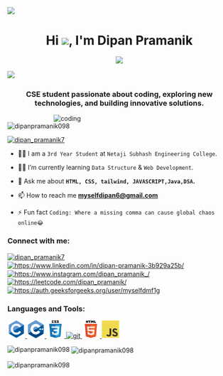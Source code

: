 <img src="https://user-images.githubusercontent.com/73097560/115834477-dbab4500-a447-11eb-908a-139a6edaec5c.gif"></a>
<h1 align="center">Hi <img src="https://media.giphy.com/media/hvRJCLFzcasrR4ia7z/giphy.gif" width="35">, I'm Dipan Pramanik</h1>
<p align="center">
  <img src="https://readme-typing-svg.herokuapp.com?font=Poppins&color=%ffffff&size=25&weight=800&center=true&vCenter=true&width=600&height=70&lines=Coder;Web+Developer;CSE+Student"></a>
</p>
<img src="https://user-images.githubusercontent.com/73097560/115834477-dbab4500-a447-11eb-908a-139a6edaec5c.gif"></a>
<h3 align="center">CSE student passionate about coding, exploring new technologies, and building innovative solutions.</h3>

<img align="right" alt="coding" width="400" src="https://i.pinimg.com/originals/e8/f4/53/e8f453469a3ec97ecd354df465d73913.gif">

<p align="left"> <img src="https://komarev.com/ghpvc/?username=dipanpramanik098&label=Profile%20views&color=0e75b6&style=flat" alt="dipanpramanik098" /> </p>

<p align="left"> <a href="https://twitter.com/dipan_pramanik7" target="_blank"><img src="https://img.shields.io/twitter/follow/dipan_pramanik7?logo=twitter&style=for-the-badge" alt="dipan_pramanik7" /></a> </p>

- 🤹‍♂️ I am a `3rd Year Student` at `Netaji Subhash Engineering College`.

- 🤹‍♂️ I’m currently learning `Data Structure` & `Web Development`.

- 💬 Ask me about **`HTML, CSS, tailwind, JAVASCRIPT,Java,DSA`.**

- 📫 How to reach me **myselfdipan6@gmail.com**

- ⚡ Fun fact `Coding: Where a missing comma can cause global chaos online😂`

<h3 align="left">Connect with me:</h3>
<p align="left">
<a href="https://twitter.com/dipan_pramanik7" target="_blank"><img align="center" src="https://raw.githubusercontent.com/rahuldkjain/github-profile-readme-generator/master/src/images/icons/Social/twitter.svg" alt="dipan_pramanik7" height="30" width="40" /></a>
<a href="https://www.linkedin.com/in/dipan-pramanik-3b929a25b/" target="_blank"><img align="center" src="https://raw.githubusercontent.com/rahuldkjain/github-profile-readme-generator/master/src/images/icons/Social/linked-in-alt.svg" alt="https://www.linkedin.com/in/dipan-pramanik-3b929a25b/" height="30" width="40" /></a>
<a href="https://www.instagram.com/dipan_pramanik_/" target="_blank"><img align="center" src="https://raw.githubusercontent.com/rahuldkjain/github-profile-readme-generator/master/src/images/icons/Social/instagram.svg" alt="https://www.instagram.com/dipan_pramanik_/" height="30" width="40" /></a>
<a href="https://leetcode.com/Dipan_Pramanik/" target="_blank"><img align="center" src="https://raw.githubusercontent.com/rahuldkjain/github-profile-readme-generator/master/src/images/icons/Social/leet-code.svg" alt="https://leetcode.com/dipan_pramanik/" height="30" width="40" /></a>
<a href="https://www.geeksforgeeks.org/user/myselfdmf1g/" target="_blank"><img align="center" src="https://raw.githubusercontent.com/rahuldkjain/github-profile-readme-generator/master/src/images/icons/Social/geeks-for-geeks.svg" alt="https://auth.geeksforgeeks.org/user/myselfdmf1g" height="30" width="40" /></a>
</p>

<h3 align="left">Languages and Tools:</h3>
<p align="left"> <a href="https://www.cprogramming.com/" target="_blank" rel="noreferrer"> <img src="https://raw.githubusercontent.com/devicons/devicon/master/icons/c/c-original.svg" alt="c" width="40" height="40"/> </a> <a href="https://www.w3schools.com/cpp/" target="_blank" rel="noreferrer"> <img src="https://raw.githubusercontent.com/devicons/devicon/master/icons/cplusplus/cplusplus-original.svg" alt="cplusplus" width="40" height="40"/> </a> <a href="https://www.w3schools.com/css/" target="_blank" rel="noreferrer"> <img src="https://raw.githubusercontent.com/devicons/devicon/master/icons/css3/css3-original-wordmark.svg" alt="css3" width="40" height="40"/> </a> <a href="https://git-scm.com/" target="_blank" rel="noreferrer"> <img src="https://www.vectorlogo.zone/logos/git-scm/git-scm-icon.svg" alt="git" width="40" height="40"/> </a> <a href="https://www.w3.org/html/" target="_blank" rel="noreferrer"> <img src="https://raw.githubusercontent.com/devicons/devicon/master/icons/html5/html5-original-wordmark.svg" alt="html5" width="40" height="40"/> </a> <a href="https://developer.mozilla.org/en-US/docs/Web/JavaScript" target="_blank" rel="noreferrer"> <img src="https://raw.githubusercontent.com/devicons/devicon/master/icons/javascript/javascript-original.svg" alt="javascript" width="40" height="40"/> </a> </p>

<p><img align="left" src="https://github-readme-stats.vercel.app/api/top-langs?username=dipanpramanik098&show_icons=true&locale=en&layout=compact" alt="dipanpramanik098" /></p>

<p>&nbsp;<img align="center" src="https://github-readme-stats.vercel.app/api?username=dipanpramanik098&show_icons=true&locale=en" alt="dipanpramanik098" /></p>

<p><img align="center" src="https://github-readme-streak-stats.herokuapp.com/?user=dipanpramanik098&" alt="dipanpramanik098" /></p>
